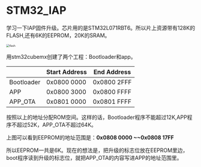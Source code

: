 # STM32_IAP
学习一下IAP固件升级。芯片用的是STM32L071RBT6。所以片上资源带有128K的FLASH,还有6K的EEPROM，20K的SRAM。

<img src="E:\0_Project\2_GitHub\STM32_IAP\2_Images\flash.png" alt="flash" style="zoom:50%;" />

用stm32cubemx创建了两个工程：Bootloader和app。

|            | Start Address | End Address |
| ---------- | ------------- | ----------- |
| Bootloader | 0x0800 0000   | 0x0800 2FFF |
| APP        | 0x0800 3000   | 0x0800 FFFF |
| APP_OTA    | 0x0801 0000   | 0x0801 FFFF |

按照以上的地址分配ROM空间。这样的话，Bootloader程序不能超过12K,APP程序不超过52K，APP_OTA不超过64K。

上图可以看到EEPROM的地址范围是：**0x0808 0000 ~~0x0808 17FF**

所以EEPROM一共是6K。现在的想法是，把升级的标志位放在EEPROM里边，boot程序读到升级的标志位，就把APP_OTA的内容写进APP的地址范围里。